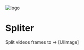 ![logo](https://cloud.githubusercontent.com/assets/3276768/12470123/bfe1a198-c045-11e5-8960-7b5d59c4c8da.png)

# Spliter
Split videos frames to => [UIImage]
